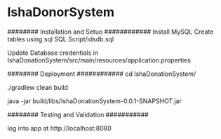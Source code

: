 # IshaDonorSystem

######## Installation and Setuo ############
Install MySQL
Create tables using sql  SQL Script/idsdb.sql

Update Database credentials in IshaDonationSystem/src/main/resources/application.properties

######## Deployment ############
cd IshaDonationSystem/

./gradlew clean build

java -jar build/libs/IshaDonationSystem-0.0.1-SNAPSHOT.jar

######## Testing and Validation ###########

log into app at http://localhost:8080